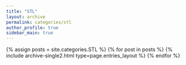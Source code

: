 ```yaml
---
title: "STL"
layout: archive
permalink: categories/stl
author_profile: true
sidebar_main: true
---
```



{% assign posts = site.categories.STL %}
{% for post in posts %} {% include archive-single2.html type=page.entries_layout %} {% endfor %}